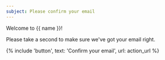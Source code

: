 ```yaml
---
subject: Please confirm your email
---
```


Welcome to {{ name }}!

Please take a second to make sure we've got your email right.

{% include 'button', text: 'Confirm your email', url: action_url %}
